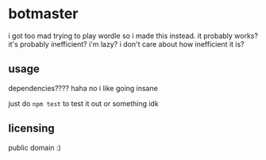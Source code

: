 # botmaster
i got too mad trying to play wordle so i made this instead. it probably works? it's probably inefficient? i'm lazy? i don't care about how inefficient it is?

## usage
dependencies???? haha no i like going insane

just do `npm test` to test it out or something idk

## licensing
public domain :)